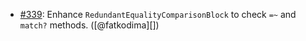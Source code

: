 * [#339](https://github.com/rubocop/rubocop-performance/pull/339): Enhance `RedundantEqualityComparisonBlock` to check `=~` and `match?` methods. ([@fatkodima][])
